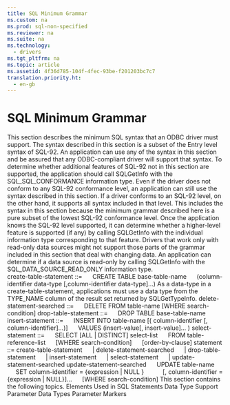 ```yaml
---
title: SQL Minimum Grammar
ms.custom: na
ms.prod: sql-non-specified
ms.reviewer: na
ms.suite: na
ms.technology: 
  - drivers
ms.tgt_pltfrm: na
ms.topic: article
ms.assetid: 4f36d785-104f-4fec-93be-f201203bc7c7
translation.priority.ht: 
  - en-gb
---
```

# SQL Minimum Grammar
<?xml version="1.0" encoding="utf-8"?>
<developerReferenceWithoutSyntaxDocument xmlns="http://ddue.schemas.microsoft.com/authoring/2003/5" xmlns:xlink="http://www.w3.org/1999/xlink" xmlns:xsi="http://www.w3.org/2001/XMLSchema-instance" xsi:schemaLocation="http://ddue.schemas.microsoft.com/authoring/2003/5 http://dduestorage.blob.core.windows.net/ddueschema/developer.xsd">
  <introduction>
    <para>This section describes the minimum SQL syntax that an ODBC driver must support. The syntax described in this section is a subset of the Entry level syntax of SQL-92. </para>
    <para>An application can use any of the syntax in this section and be assured that any ODBC-compliant driver will support that syntax. To determine whether additional features of SQL-92 not in this section are supported, the application should call <legacyBold>SQLGetInfo</legacyBold> with the SQL_SQL_CONFORMANCE information type. Even if the driver does not conform to any SQL-92 conformance level, an application can still use the syntax described in this section. If a driver conforms to an SQL-92 level, on the other hand, it supports all syntax included in that level. This includes the syntax in this section because the minimum grammar described here is a pure subset of the lowest SQL-92 conformance level. Once the application knows the SQL-92 level supported, it can determine whether a higher-level feature is supported (if any) by calling <legacyBold>SQLGetInfo</legacyBold> with the individual information type corresponding to that feature. </para>
    <para>Drivers that work only with read-only data sources might not support those parts of the grammar included in this section that deal with changing data. An application can determine if a data source is read-only by calling <legacyBold>SQLGetInfo</legacyBold> with the SQL_DATA_SOURCE_READ_ONLY information type.</para>
  </introduction>
  <section>
    <title>Statement</title>
    <content>
      <para>
        <legacyItalic>create-table-statement</legacyItalic> ::= </para>
      <para>     CREATE TABLE <legacyItalic>base-table-name</legacyItalic> </para>
      <para>     (<legacyItalic>column-identifier data-type</legacyItalic> [<legacyItalic>,column-identifier data-type</legacyItalic>]...)</para>
      <alert class="important">
        <para>As a <legacyItalic>data-type</legacyItalic> in a <legacyItalic>create-table-statement</legacyItalic>, applications must use a data type from the TYPE_NAME column of the result set returned by <legacyBold>SQLGetTypeInfo</legacyBold>.</para>
      </alert>
      <para>
        <legacyItalic>delete-statement-searched</legacyItalic> ::= </para>
      <para>     DELETE FROM <legacyItalic>table-name</legacyItalic> [WHERE <legacyItalic>search-condition</legacyItalic>]</para>
      <para>
        <legacyItalic>drop-table-statement</legacyItalic> ::= </para>
      <para>     DROP TABLE <legacyItalic>base-table-name</legacyItalic></para>
      <para>
        <legacyItalic>insert-statement</legacyItalic> ::= </para>
      <para>     INSERT INTO <legacyItalic>table-name</legacyItalic> [( <legacyItalic>column-identifier</legacyItalic> [, <legacyItalic>column-identifier</legacyItalic>]...)]      VALUES (<legacyItalic>insert-value</legacyItalic>[, <legacyItalic>insert-value</legacyItalic>]... )</para>
      <para>
        <legacyItalic>select-statement</legacyItalic> ::= </para>
      <para>     SELECT [ALL | DISTINCT] <legacyItalic>select-list</legacyItalic> </para>
      <para>     FROM <legacyItalic>table-reference-list</legacyItalic> </para>
      <para>     [WHERE <legacyItalic>search-condition</legacyItalic>] </para>
      <para>     [<legacyItalic>order-by-clause</legacyItalic>]</para>
      <para>
        <legacyItalic>statement</legacyItalic> ::= <legacyItalic>create-table-statement</legacyItalic> </para>
      <para>     | <legacyItalic>delete-statement-searched</legacyItalic> </para>
      <para>     | <legacyItalic>drop-table-statement</legacyItalic> </para>
      <para>     | <legacyItalic>insert-statement</legacyItalic> </para>
      <para>     | <legacyItalic>select-statement</legacyItalic> </para>
      <para>     | <legacyItalic>update-statement-searched</legacyItalic></para>
      <para>
        <legacyItalic>update-statement-searched</legacyItalic> </para>
      <para>     UPDATE <legacyItalic>table-name</legacyItalic> </para>
      <para>     SET <legacyItalic>column-identifier</legacyItalic> = {<legacyItalic>expression</legacyItalic> | NULL } </para>
      <para>          [, <legacyItalic>column-identifier</legacyItalic> = {<legacyItalic>expression</legacyItalic> | NULL}]... </para>
      <para>     [WHERE <legacyItalic>search-condition</legacyItalic>]</para>
      <para>This section contains the following topics.  </para>
      <list class="bullet">
        <listItem>
          <para>
            <legacyLink xlink:href="85777525-1555-4731-8309-63a464c6b43a">Elements Used in SQL Statements</legacyLink>           </para>
        </listItem>
        <listItem>
          <para>
            <legacyLink xlink:href="782b4490-372b-4366-aad7-a486fb8a07c8">Data Type Support</legacyLink>           </para>
        </listItem>
        <listItem>
          <para>
            <legacyLink xlink:href="fd7e99d8-d26a-408c-9733-6ffccde99f75">Parameter Data Types</legacyLink>           </para>
        </listItem>
        <listItem>
          <para>
            <legacyLink xlink:href="07213d04-cd31-45fd-a8c8-2e16e09eeaf4">Parameter Markers</legacyLink>           </para>
        </listItem>
      </list>
    </content>
  </section>
  <relatedTopics />
</developerReferenceWithoutSyntaxDocument>